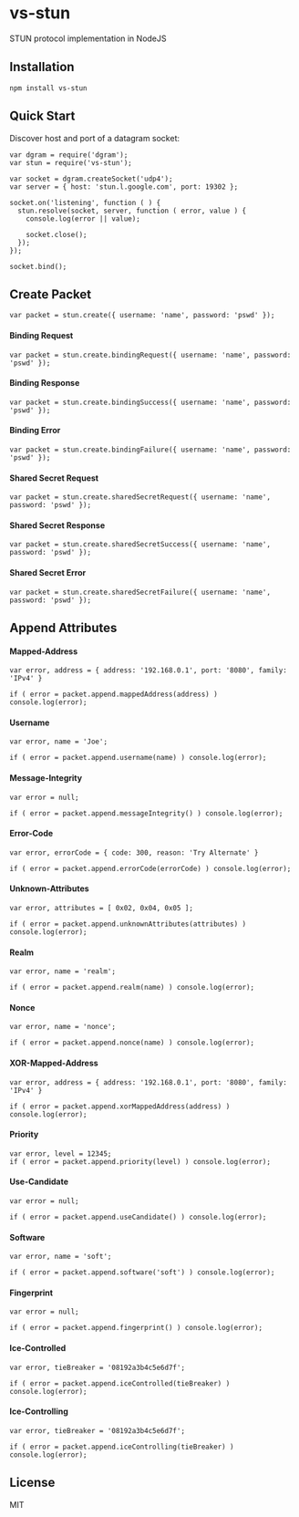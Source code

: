 vs-stun
=======

STUN protocol implementation in NodeJS


Installation
------------

```
npm install vs-stun
```


Quick Start
-----------

Discover host and port of a datagram socket:

```
var dgram = require('dgram');
var stun = require('vs-stun');

var socket = dgram.createSocket('udp4');
var server = { host: 'stun.l.google.com', port: 19302 };

socket.on('listening', function ( ) {
  stun.resolve(socket, server, function ( error, value ) {
    console.log(error || value);

    socket.close();
  });
});

socket.bind();
```


Create Packet
-------------

```
var packet = stun.create({ username: 'name', password: 'pswd' });
```


#### Binding Request ####

```
var packet = stun.create.bindingRequest({ username: 'name', password: 'pswd' });
```

#### Binding Response ####

```
var packet = stun.create.bindingSuccess({ username: 'name', password: 'pswd' });
```

#### Binding Error ####

```
var packet = stun.create.bindingFailure({ username: 'name', password: 'pswd' });
```

#### Shared Secret Request ####

```
var packet = stun.create.sharedSecretRequest({ username: 'name', password: 'pswd' });
```

#### Shared Secret Response ####

```
var packet = stun.create.sharedSecretSuccess({ username: 'name', password: 'pswd' });
```

#### Shared Secret Error ####

```
var packet = stun.create.sharedSecretFailure({ username: 'name', password: 'pswd' });
```


Append Attributes
-----------------


#### Mapped-Address ####

```
var error, address = { address: '192.168.0.1', port: '8080', family: 'IPv4' }

if ( error = packet.append.mappedAddress(address) ) console.log(error);
```

#### Username ####

```
var error, name = 'Joe';

if ( error = packet.append.username(name) ) console.log(error);
```

#### Message-Integrity ####

```
var error = null;

if ( error = packet.append.messageIntegrity() ) console.log(error);
```

#### Error-Code ####

```
var error, errorCode = { code: 300, reason: 'Try Alternate' }

if ( error = packet.append.errorCode(errorCode) ) console.log(error);
```

#### Unknown-Attributes ####

```
var error, attributes = [ 0x02, 0x04, 0x05 ];

if ( error = packet.append.unknownAttributes(attributes) ) console.log(error);
```

#### Realm ####

```
var error, name = 'realm';

if ( error = packet.append.realm(name) ) console.log(error);
```

#### Nonce ####

```
var error, name = 'nonce';

if ( error = packet.append.nonce(name) ) console.log(error);
```

#### XOR-Mapped-Address ####

```
var error, address = { address: '192.168.0.1', port: '8080', family: 'IPv4' }

if ( error = packet.append.xorMappedAddress(address) ) console.log(error);
```

#### Priority ####

```
var error, level = 12345;
if ( error = packet.append.priority(level) ) console.log(error);
```

#### Use-Candidate ####

```
var error = null;

if ( error = packet.append.useCandidate() ) console.log(error);
```

#### Software ####

```
var error, name = 'soft';

if ( error = packet.append.software('soft') ) console.log(error);
```

#### Fingerprint ####

```
var error = null;

if ( error = packet.append.fingerprint() ) console.log(error);
```

#### Ice-Controlled ####

```
var error, tieBreaker = '08192a3b4c5e6d7f';

if ( error = packet.append.iceControlled(tieBreaker) ) console.log(error);
```

#### Ice-Controlling ####

```
var error, tieBreaker = '08192a3b4c5e6d7f';

if ( error = packet.append.iceControlling(tieBreaker) ) console.log(error);
```


License
-------

MIT
